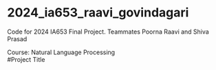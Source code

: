 # 2024_ia653_raavi_govindagari

Code for 2024 IA653 Final Project. Teammates Poorna Raavi and Shiva Prasad

Course: Natural Language Processing
<br/>
#Project Title
